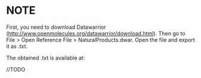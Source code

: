 # NOTE

First, you need to download Datawarrior (http://www.openmolecules.org/datawarrior/download.html). Then go to File > Open
Reference File > NaturalProducts.dwar. Open the file and export it as .txt.

The obtained .txt is available at:

//TODO